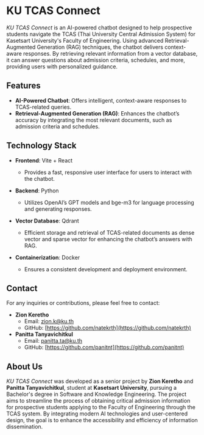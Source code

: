 # KU TCAS Connect

*KU TCAS Connect* is an AI-powered chatbot designed to help prospective students navigate the TCAS (Thai University Central Admission System) for Kasetsart University's Faculty of Engineering. Using advanced Retrieval-Augmented Generation (RAG) techniques, the chatbot delivers context-aware responses. By retrieving relevant information from a vector database, it can answer questions about admission criteria, schedules, and more, providing users with personalized guidance.

## Features

- **AI-Powered Chatbot**: Offers intelligent, context-aware responses to TCAS-related queries.
- **Retrieval-Augmented Generation (RAG)**: Enhances the chatbot’s accuracy by integrating the most relevant documents, such as admission criteria and schedules.

## Technology Stack

- **Frontend**: Vite + React
  - Provides a fast, responsive user interface for users to interact with the chatbot.
  
- **Backend**: Python
  - Utilizes OpenAI’s GPT models and bge-m3 for language processing and generating responses.
  
- **Vector Database**: Qdrant
  - Efficient storage and retrieval of TCAS-related documents as dense vector and sparse vector for enhancing the chatbot’s answers with RAG.

- **Containerization**: Docker
  - Ensures a consistent development and deployment environment.

## Contact

For any inquiries or contributions, please feel free to contact:

- **Zion Keretho**
  - Email: [zion.k@ku.th](zion.k@ku.th)  
  - GitHub: [https://github.com/natekrth](https://github.com/natekrth)
- **Panitta Tanyavichitkul**
  - Email: [panitta.ta@ku.th](panitta.ta@ku.th)
  - GitHub: [https://github.com/panitnt](https://github.com/panitnt)

## About Us

*KU TCAS Connect* was developed as a senior project by **Zion Keretho** and **Panitta Tanyavichitkul**, student at **Kasetsart University**, pursuing a Bachelor's degree in Software and Knowledge Engineering. The project aims to streamline the process of obtaining critical admission information for prospective students applying to the Faculty of Engineering through the TCAS system. By integrating modern AI technologies and user-centered design, the goal is to enhance the accessibility and efficiency of information dissemination.
